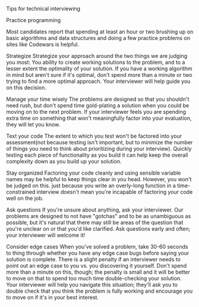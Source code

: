 Tips for technical interviewing

Practice programming

Most candidates report that spending at least an hour or two brushing up on basic algorithms and data structures and doing a few practice problems on sites like Codewars is helpful.

Strategize
Strategize your approach around the two things we are judging you most: You ability to create working solutions to the problem, and to a lesser extent the optimality of your solution. If you have a working algorithm in mind but aren't sure if it's optimal, don't spend more than a minute or two trying to find a more optimal approach. Your interviewer will help guide you on this decision.

Manage your time wisely
The problems are designed so that you shouldn't need rush, but don't spend time gold-plating a solution when you could be moving on to the next problem. If your interviewer feels you are spending extra time on something that won't meaningfully factor into your evaluation, they will let you know.

Text your code
The extent to which you test won't be factored into your assessment(not because testing isn't important, but to minimize the number of things you need to think about prioritizing during your interview). Quickly testing each piece of functionality as you build it can help keep the overall complexity down as you build up your solution.

Stay organized
Factoring your code cleanly and using sensible variable names may be helpful to keep things clear in you head.
However, you won't be judged on this. just because you write an overly-long function in a time-constrained interview doesn't mean you're incapable of factoring your code well on the job.

Ask questions
If you're unsure about anything, ask your interviewer. Our problems are designed to not have "gotchas" and to be as unambiguous as possible, but it's natural that there may still be areas of the question that you're unclear on or that you'd like clarified. Ask questions early and often; your interviewer will welcome it!

Consider edge cases
When you've solved a problem, take 30-60 seconds to thing through whether you have any edge case bugs before saying your solution is complete. There is a slight penalty if an interviewer needs to point out an edge case to you vs. you discovering it yourself. Don't spend more than a minute on this, though; the penalty is small and it will be better to move on that to spend too much time double-checking your solution. Your interviewer will help you navigate this situation; they'll ask you to double check that you think the problem is fully working and encourage you to move on if it's in your best interest.

